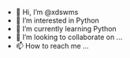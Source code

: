 - 👋 Hi, I’m @xdswms
- 👀 I’m interested in Python
- 🌱 I’m currently learning Python
- 💞️ I’m looking to collaborate on ...
- 📫 How to reach me ...

<!---
xdswms/xdswms is a ✨ special ✨ repository because its `README.md` (this file) appears on your GitHub profile.
You can click the Preview link to take a look at your changes.
--->
